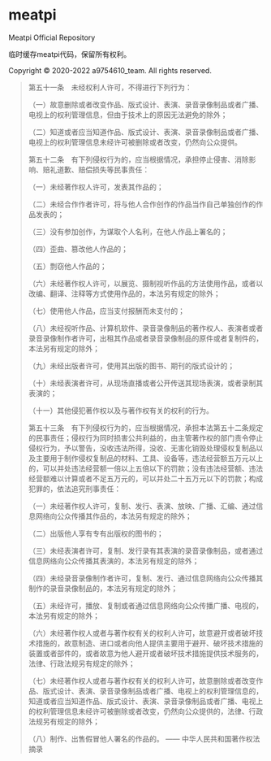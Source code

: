 # meatpi
Meatpi Official Repository

临时缓存meatpi代码，保留所有权利。

Copyright © 2020-2022 a9754610_team. All rights reserved.

> 第五十一条　未经权利人许可，不得进行下列行为：
> 
> （一）故意删除或者改变作品、版式设计、表演、录音录像制品或者广播、电视上的权利管理信息，但由于技术上的原因无法避免的除外；
> 
> （二）知道或者应当知道作品、版式设计、表演、录音录像制品或者广播、电视上的权利管理信息未经许可被删除或者改变，仍然向公众提供。
> 
> 第五十二条　有下列侵权行为的，应当根据情况，承担停止侵害、消除影响、赔礼道歉、赔偿损失等民事责任：
> 
> （一）未经著作权人许可，发表其作品的；
> 
> （二）未经合作作者许可，将与他人合作创作的作品当作自己单独创作的作品发表的；
> 
> （三）没有参加创作，为谋取个人名利，在他人作品上署名的；
> 
> （四）歪曲、篡改他人作品的；
> 
> （五）剽窃他人作品的；
> 
> （六）未经著作权人许可，以展览、摄制视听作品的方法使用作品，或者以改编、翻译、注释等方式使用作品的，本法另有规定的除外；
> 
> （七）使用他人作品，应当支付报酬而未支付的；
> 
> （八）未经视听作品、计算机软件、录音录像制品的著作权人、表演者或者录音录像制作者许可，出租其作品或者录音录像制品的原件或者复制件的，本法另有规定的除外；
>
>（九）未经出版者许可，使用其出版的图书、期刊的版式设计的；
>
>（十）未经表演者许可，从现场直播或者公开传送其现场表演，或者录制其表演的；
>
>（十一）其他侵犯著作权以及与著作权有关的权利的行为。
>
>第五十三条　有下列侵权行为的，应当根据情况，承担本法第五十二条规定的民事责任；侵权行为同时损害公共利益的，由主管著作权的部门责令停止侵权行为，予以警告，没收违法所得，没收、无害化销毁处理侵权复制品以及主要用于制作侵权复制品的材料、工具、设备等，违法经营额五万元以上的，可以并处违法经营额一倍以上五倍以下的罚款；没有违法经营额、违法经营额难以计算或者不足五万元的，可以并处二十五万元以下的罚款；构成犯罪的，依法追究刑事责任：
>
>（一）未经著作权人许可，复制、发行、表演、放映、广播、汇编、通过信息网络向公众传播其作品的，本法另有规定的除外；
>
>（二）出版他人享有专有出版权的图书的；
>
>（三）未经表演者许可，复制、发行录有其表演的录音录像制品，或者通过信息网络向公众传播其表演的，本法另有规定的除外；
>
>（四）未经录音录像制作者许可，复制、发行、通过信息网络向公众传播其制作的录音录像制品的，本法另有规定的除外；
>
>（五）未经许可，播放、复制或者通过信息网络向公众传播广播、电视的，本法另有规定的除外；
>
>（六）未经著作权人或者与著作权有关的权利人许可，故意避开或者破坏技术措施的，故意制造、进口或者向他人提供主要用于避开、破坏技术措施的装置或者部件的，或者故意为他人避开或者破坏技术措施提供技术服务的，法律、行政法规另有规定的除外；
>
>（七）未经著作权人或者与著作权有关的权利人许可，故意删除或者改变作品、版式设计、表演、录音录像制品或者广播、电视上的权利管理信息的，知道或者应当知道作品、版式设计、表演、录音录像制品或者广播、电视上的权利管理信息未经许可被删除或者改变，仍然向公众提供的，法律、行政法规另有规定的除外；
>
>（八）制作、出售假冒他人署名的作品的。
>     —— 中华人民共和国著作权法摘录
